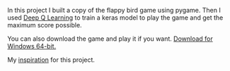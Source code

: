 In this project I built a copy of the flappy bird game using pygame. Then I used [Deep Q Learning](https://deepmind.com/research/publications/human-level-control-through-deep-reinforcement-learning/) to train a keras model to play the game and get the maximum score possible.  

You can also download the game and play it if you want.
[Download for Windows 64-bit.](https://drive.google.com/open?id=1OcCkRLnSAQ-18v3_rzP-4AsInX0vLypn)

My [inspiration](https://yanpanlau.github.io/2016/07/10/FlappyBird-Keras.html) for this project.